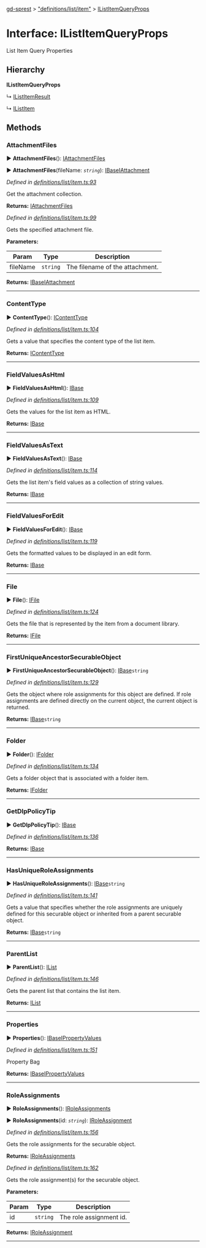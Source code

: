 [gd-sprest](../README.md) > ["definitions/list/item"](../modules/_definitions_list_item_.md) > [IListItemQueryProps](../interfaces/_definitions_list_item_.ilistitemqueryprops.md)



# Interface: IListItemQueryProps


List Item Query Properties

## Hierarchy

**IListItemQueryProps**

↳  [IListItemResult](_definitions_list_item_.ilistitemresult.md)




↳  [IListItem](_definitions_list_item_.ilistitem.md)









## Methods
<a id="attachmentfiles"></a>

###  AttachmentFiles

► **AttachmentFiles**(): [IAttachmentFiles](_definitions_list_attachments_.iattachmentfiles.md)

► **AttachmentFiles**(fileName: *`string`*): [IBase](_definitions_lib_base_.ibase.md)[IAttachment](_definitions_lib_types_.iattachment.md)




*Defined in [definitions/list/item.ts:93](https://github.com/gunjandatta/sprest/blob/3de79f1/src/definitions/list/item.ts#L93)*



Get the attachment collection.




**Returns:** [IAttachmentFiles](_definitions_list_attachments_.iattachmentfiles.md)




*Defined in [definitions/list/item.ts:99](https://github.com/gunjandatta/sprest/blob/3de79f1/src/definitions/list/item.ts#L99)*



Gets the specified attachment file.


**Parameters:**

| Param | Type | Description |
| ------ | ------ | ------ |
| fileName | `string`   |  The filename of the attachment. |





**Returns:** [IBase](_definitions_lib_base_.ibase.md)[IAttachment](_definitions_lib_types_.iattachment.md)





___

<a id="contenttype"></a>

###  ContentType

► **ContentType**(): [IContentType](_definitions_contenttype_contenttype_.icontenttype.md)




*Defined in [definitions/list/item.ts:104](https://github.com/gunjandatta/sprest/blob/3de79f1/src/definitions/list/item.ts#L104)*



Gets a value that specifies the content type of the list item.




**Returns:** [IContentType](_definitions_contenttype_contenttype_.icontenttype.md)





___

<a id="fieldvaluesashtml"></a>

###  FieldValuesAsHtml

► **FieldValuesAsHtml**(): [IBase](_definitions_lib_base_.ibase.md)




*Defined in [definitions/list/item.ts:109](https://github.com/gunjandatta/sprest/blob/3de79f1/src/definitions/list/item.ts#L109)*



Gets the values for the list item as HTML.




**Returns:** [IBase](_definitions_lib_base_.ibase.md)





___

<a id="fieldvaluesastext"></a>

###  FieldValuesAsText

► **FieldValuesAsText**(): [IBase](_definitions_lib_base_.ibase.md)




*Defined in [definitions/list/item.ts:114](https://github.com/gunjandatta/sprest/blob/3de79f1/src/definitions/list/item.ts#L114)*



Gets the list item's field values as a collection of string values.




**Returns:** [IBase](_definitions_lib_base_.ibase.md)





___

<a id="fieldvaluesforedit"></a>

###  FieldValuesForEdit

► **FieldValuesForEdit**(): [IBase](_definitions_lib_base_.ibase.md)




*Defined in [definitions/list/item.ts:119](https://github.com/gunjandatta/sprest/blob/3de79f1/src/definitions/list/item.ts#L119)*



Gets the formatted values to be displayed in an edit form.




**Returns:** [IBase](_definitions_lib_base_.ibase.md)





___

<a id="file"></a>

###  File

► **File**(): [IFile](_definitions_file_file_.ifile.md)




*Defined in [definitions/list/item.ts:124](https://github.com/gunjandatta/sprest/blob/3de79f1/src/definitions/list/item.ts#L124)*



Gets the file that is represented by the item from a document library.




**Returns:** [IFile](_definitions_file_file_.ifile.md)





___

<a id="firstuniqueancestorsecurableobject"></a>

###  FirstUniqueAncestorSecurableObject

► **FirstUniqueAncestorSecurableObject**(): [IBase](_definitions_lib_base_.ibase.md)`string`




*Defined in [definitions/list/item.ts:129](https://github.com/gunjandatta/sprest/blob/3de79f1/src/definitions/list/item.ts#L129)*



Gets the object where role assignments for this object are defined. If role assignments are defined directly on the current object, the current object is returned.




**Returns:** [IBase](_definitions_lib_base_.ibase.md)`string`





___

<a id="folder"></a>

###  Folder

► **Folder**(): [IFolder](_definitions_file_folder_.ifolder.md)




*Defined in [definitions/list/item.ts:134](https://github.com/gunjandatta/sprest/blob/3de79f1/src/definitions/list/item.ts#L134)*



Gets a folder object that is associated with a folder item.




**Returns:** [IFolder](_definitions_file_folder_.ifolder.md)





___

<a id="getdlppolicytip"></a>

###  GetDlpPolicyTip

► **GetDlpPolicyTip**(): [IBase](_definitions_lib_base_.ibase.md)




*Defined in [definitions/list/item.ts:136](https://github.com/gunjandatta/sprest/blob/3de79f1/src/definitions/list/item.ts#L136)*





**Returns:** [IBase](_definitions_lib_base_.ibase.md)





___

<a id="hasuniqueroleassignments"></a>

###  HasUniqueRoleAssignments

► **HasUniqueRoleAssignments**(): [IBase](_definitions_lib_base_.ibase.md)`string`




*Defined in [definitions/list/item.ts:141](https://github.com/gunjandatta/sprest/blob/3de79f1/src/definitions/list/item.ts#L141)*



Gets a value that specifies whether the role assignments are uniquely defined for this securable object or inherited from a parent securable object.




**Returns:** [IBase](_definitions_lib_base_.ibase.md)`string`





___

<a id="parentlist"></a>

###  ParentList

► **ParentList**(): [IList](_definitions_list_list_.ilist.md)




*Defined in [definitions/list/item.ts:146](https://github.com/gunjandatta/sprest/blob/3de79f1/src/definitions/list/item.ts#L146)*



Gets the parent list that contains the list item.




**Returns:** [IList](_definitions_list_list_.ilist.md)





___

<a id="properties"></a>

###  Properties

► **Properties**(): [IBase](_definitions_lib_base_.ibase.md)[IPropertyValues](_definitions_propertyvalues_.ipropertyvalues.md)




*Defined in [definitions/list/item.ts:151](https://github.com/gunjandatta/sprest/blob/3de79f1/src/definitions/list/item.ts#L151)*



Property Bag




**Returns:** [IBase](_definitions_lib_base_.ibase.md)[IPropertyValues](_definitions_propertyvalues_.ipropertyvalues.md)





___

<a id="roleassignments"></a>

###  RoleAssignments

► **RoleAssignments**(): [IRoleAssignments](_definitions_security_roleassignments_.iroleassignments.md)

► **RoleAssignments**(id: *`string`*): [IRoleAssignment](_definitions_security_roleassignment_.iroleassignment.md)




*Defined in [definitions/list/item.ts:156](https://github.com/gunjandatta/sprest/blob/3de79f1/src/definitions/list/item.ts#L156)*



Gets the role assignments for the securable object.




**Returns:** [IRoleAssignments](_definitions_security_roleassignments_.iroleassignments.md)




*Defined in [definitions/list/item.ts:162](https://github.com/gunjandatta/sprest/blob/3de79f1/src/definitions/list/item.ts#L162)*



Gets the role assignment(s) for the securable object.


**Parameters:**

| Param | Type | Description |
| ------ | ------ | ------ |
| id | `string`   |  The role assignment id. |





**Returns:** [IRoleAssignment](_definitions_security_roleassignment_.iroleassignment.md)





___


